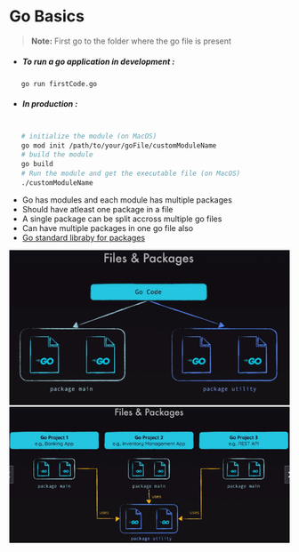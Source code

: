 # Go Basics
> **Note:** First go to the folder where the go file is present
-  ##### To run a go application in development :
```bash
   go run firstCode.go
```
-  ##### In production :

```bash
   
   # initialize the module (on MacOS)
   go mod init /path/to/your/goFile/customModuleName
   # build the module
   go build 
   # Run the module and get the executable file (on MacOS)
   ./customModuleName
```
- Go has modules and each module has multiple packages
- Should have atleast one package in a file
- A single package can be split accross multiple go files
- Can have multiple packages in one go file also 
- [Go standard libraby for packages](https://pkg.go.dev/std)

![packages](images/pacakgesInGo.png)
![packages](images/example.png)
